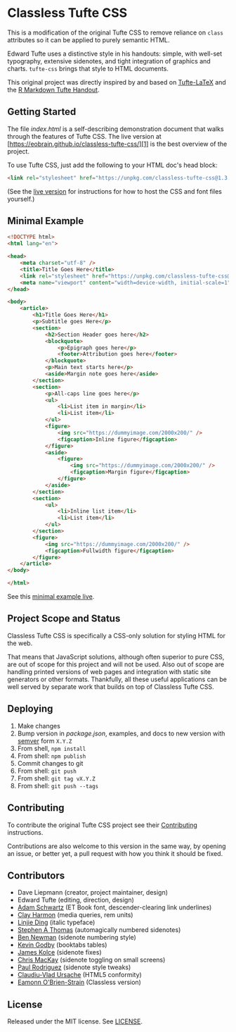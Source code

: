 Classless Tufte CSS
=========
This is a modification of the original Tufte CSS to remove reliance on `class`
attributes so it can be applied to purely semantic HTML.

Edward Tufte uses a distinctive style in his handouts: simple, with well-set
typography, extensive sidenotes, and tight integration of graphics and
charts. `tufte-css` brings that style to HTML documents.

This original project was directly inspired by and
based on [Tufte-LaTeX](https://tufte-latex.github.io/tufte-latex/) and the
[R Markdown Tufte Handout](http://rmarkdown.rstudio.com/examples/tufte-handout.pdf).


Getting Started
-
The file *index.html* is a self-describing demonstration document that walks through
the features of Tufte CSS. The live version at
[https://eobrain.github.io/classless-tufte-css/][1]
is the best overview of the project.


To use Tufte CSS, just add the following to your HTML doc's
head block:

```html
<link rel="stylesheet" href="https://unpkg.com/classless-tufte-css@1.3.0/tufte.min.css"/>
```

(See the [live version][1] for instructions for how to host the CSS and font files yourself.)

Minimal Example
-

```html
<!DOCTYPE html>
<html lang="en">

<head>
    <meta charset="utf-8" />
    <title>Title Goes Here</title>
    <link rel="stylesheet" href="https://unpkg.com/classless-tufte-css@1.3.0/tufte.min.css" />
    <meta name="viewport" content="width=device-width, initial-scale=1">
</head>

<body>
    <article>
        <h1>Title Goes Here</h1>
        <p>Subtitle goes Here</p>
        <section>
            <h2>Section Header goes here</h2>
            <blockquote>
                <p>Epigraph goes here</p>
                <footer>Attribution goes here</footer>
            </blockquote>
            <p>Main text starts here</p>
            <aside>Margin note goes here</aside>
        </section>
        <section>
            <p>All-caps line goes here</p>
            <ul>
                <li>List item in margin</li>
                <li>List item</li>
            </ul>
            <figure>
                <img src="https://dummyimage.com/2000x200/" />
                <figcaption>Inline figure</figcaption>
            </figure>
            <aside>
                <figure>
                    <img src="https://dummyimage.com/2000x200/" />
                    <figcaption>Margin figure</figcaption>
                </figure>
            </aside>
        </section>
        <section>
            <ul>
                <li>Inline list item</li>
                <li>List item</li>
            </ul>
        </section>
        <figure>
            <img src="https://dummyimage.com/2000x200/" />
            <figcaption>Fullwidth figure</figcaption>
        </figure>
    </article>
</body>

</html>
```
See this [minimal example live][3].



Project Scope and Status
-
Classless Tufte CSS is specifically a CSS-only solution for styling HTML for the web.

That means that JavaScript solutions, although often superior to pure CSS, are out of scope for this project and will not be used. Also out of scope are handling printed versions of web pages and integration with static site generators or other formats. Thankfully, all these useful applications can be well served by separate work that builds on top of Classless Tufte CSS.


Deploying
-
1. Make changes
2. Bump version in *package.json*, examples, and docs to new version with [semver][4] form `X.Y.Z`
3. From shell, `npm install`
4. From shell: `npm publish`
4. Commit changes to git
4. From shell: `git push`
4. From shell: `git tag vX.Y.Z`
4. From shell: `git push --tags`


Contributing
-

To contribute the original Tufte CSS project see their [Contributing][2] instructions.

Contributions are also welcome to this version in the same way, by opening an
issue, or better yet, a pull request with how you think it should be
fixed.

Contributors
-
 - Dave Liepmann (creator, project maintainer, design)
 - Edward Tufte (editing, direction, design)
 - [Adam Schwartz](https://github.com/adamschwartz) (ET Book font, descender-clearing link underlines)
 - [Clay Harmon](https://github.com/edwardtufte/tufte-css/commits/master?author=clayh53) (media queries, rem units)
 - [Linjie Ding](https://github.com/edwardtufte/tufte-css/commits/master?author=pyrocat101) (italic typeface)
 - [Stephen A Thomas](https://github.com/edwardtufte/tufte-css/commits/master?author=sathomas) (automagically numbered sidenotes)
 - [Ben Newman](https://github.com/edwardtufte/tufte-css/pull/9) (sidenote numbering style)
 - [Kevin Godby](https://github.com/edwardtufte/tufte-css/commits/master?author=godbyk) (booktabs tables)
 - [James Kolce](https://github.com/edwardtufte/tufte-css/commits/master?author=jameskolce) (sidenote fixes)
 - [Chris MacKay](https://github.com/crmackay) (sidenote toggling on small screens)
 - [Paul Rodriguez](https://github.com/edwardtufte/tufte-css/commits/master?author=ruricolist)
   (sidenote style tweaks)
 - [Claudiu-Vlad Ursache](https://github.com/edwardtufte/tufte-css/commits/master?author=ursachec) (HTML5 conformity)
 - [Eamonn O'Brien-Strain](https://github.com/eobrain/classless-tufte-css/commits/master?author=eobrain) (Classless version)


License
-
Released under the MIT license. See [LICENSE](https://github.com/edwardtufte/tufte-css/blob/gh-pages/LICENSE).

[1]: https://eobrain.github.io/classless-tufte-css/
[2]: https://github.com/edwardtufte/tufte-css#contributing
[3]: https://eobrain.github.io/classless-tufte-css/minimal-example.html
[4]: https://semver.org/